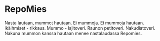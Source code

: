 # RepoMies
Nasta lautaan, mummot hautaan. Ei mummoja. Ei mummoja hautaan. Ikäihmiset - rikkaus. Mummo - lajitoveri. Raunon petitoveri. Nakudiatoveri. Nakuna mummon kanssa hautaan menee nastalaudassa Repomies.
